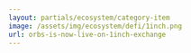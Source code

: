 ```yaml
---
layout: partials/ecosystem/category-item
image: /assets/img/ecosystem/defi/1inch.png
url: orbs-is-now-live-on-1inch-exchange
---
```


